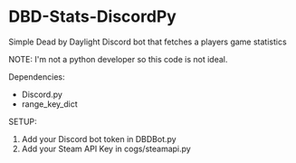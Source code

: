 # DBD-Stats-DiscordPy
Simple Dead by Daylight Discord bot that fetches a players game statistics

NOTE:
I'm not a python developer so this code is not ideal.

Dependencies:
- Discord.py
- range_key_dict

SETUP: 
1. Add your Discord bot token in DBDBot.py
2. Add your Steam API Key in cogs/steamapi.py

